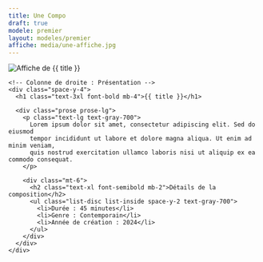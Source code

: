 ```yaml
---
title: Une Compo
draft: true
modele: premier
layout: modeles/premier
affiche: media/une-affiche.jpg
---
```


<div class="container mx-auto p-4">
  <div class="grid md:grid-cols-2 gap-8">
    <!-- Colonne de gauche : Affiche -->
    <div class="flex justify-center items-start">
      <img 
        src="{{ affiche }}" 
        alt="Affiche de {{ title }}" 
        class="rounded-lg shadow-lg max-w-full h-auto"
      >
    </div>
    
    <!-- Colonne de droite : Présentation -->
    <div class="space-y-4">
      <h1 class="text-3xl font-bold mb-4">{{ title }}</h1>
      
      <div class="prose prose-lg">
        <p class="text-lg text-gray-700">
          Lorem ipsum dolor sit amet, consectetur adipiscing elit. Sed do eiusmod 
          tempor incididunt ut labore et dolore magna aliqua. Ut enim ad minim veniam, 
          quis nostrud exercitation ullamco laboris nisi ut aliquip ex ea commodo consequat.
        </p>
        
        <div class="mt-6">
          <h2 class="text-xl font-semibold mb-2">Détails de la composition</h2>
          <ul class="list-disc list-inside space-y-2 text-gray-700">
            <li>Durée : 45 minutes</li>
            <li>Genre : Contemporain</li>
            <li>Année de création : 2024</li>
          </ul>
        </div>
      </div>
    </div>
  </div>
</div>
